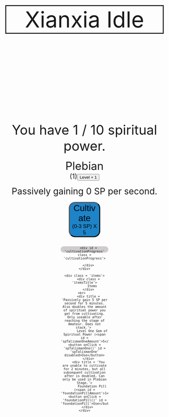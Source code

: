 <script type="text/javascript" src="xianxia_idle.js"></script>
<style>
    header{
        border-style: solid;
        text-align: center;
        font-size: 500%;
    }

    button.cultivateButton{
        font-size: 200%;
        width:20%;
        height: 10%;
        cursor:pointer;
        background-color: rgb(30, 131, 199);
        border-color: black;
        border-radius: 20px;
        border-width: 3px;
        outline: none;
    }

    button.cultivateButton.onClick{
        color: red
    }   

    div.cultivation{
        display: flex;
        justify-content: center;
    }
    
    div.cultivationProgressBar{
        width: 30%;
        background-color: rgb(207, 204, 204);
        margin:auto;
        height: 20px;
        border-radius: 10px;
        text-align: center;
        font-size: 85%;
    }

    div.cultivationProgress{
        width: 3%;
        background-color: red;
        height: 20px;
        border-radius: 10px;
        display: none;
    }

    div.spiritualPower{
        margin: auto;
        text-align: center;
        font-size: 300%;
    }

    div.daolevel{
        margin: auto;
        text-align: center;
        font-size: 150%;
    }

    div.spPerSecond{
        margin: auto;
        text-align: center;
        font-size: 200%;
    }

    div.daoStage{
        margin: auto;
        text-align: center;
        font-size: 250%;
    }

    div.items{
        width: 30%;
        margin-bottom: auto;
        height: 50%;
        border: 2px solid black;
        font-size: 125%;
    }

    div.itemsTitle{
        text-align: center;
        font-size: 150%;
        font-weight: bolder;
    }

    span.spiritualPowerGain{
        font-size: 60%;
    }

</style>

<header>
    Xianxia Idle
</header>

<body>
    <div class = 'spiritualPower'>
        You have <span id = 'spiritualPower'>1</span> / <span id = 'spiritualPowerNeeded'>10</span> spiritual power.
    </div>
    <br>
    <div class = 'daoStage' id = 'daoStage'>
        Plebian
    </div>
    <div class = 'daoLevel'>
        (<span id = 'daoLevel'>1</span>)<button onClick = 'levelUp()'>Level + 1</button>
    </div>
    <br>
    <div class = 'spPerSecond'>
        Passively gaining <span id = 'spPerSecond'>0</span> SP per second.
    </div>
    <br>
    <div class = 'cultivation'>
        <button id = 'cultivateButton' class = 'cultivateButton' onClick = 'startCultivation()'>
            Cultivate <br> <span class = 'spiritualPowerGain'>(<span id = 'spiritualPowerGainLower'>0</span>-<span id = 'spiritualPowerGainUpper'>3</span> SP) X 5</span>
        </button>
    </div>
    <br>
    <div id = 'cultivationProgressBar' class = 'cultivationProgressBar'>
        

        <div id = 'cultivationProgress' class = 'cultivationProgress'>
                    
        </div>
    </div>

    <div class = 'items'>
        <div class = 'itemsTitle'>
            Items
        </div>
        <br>       
        <div title = 'Passively gain 5 SP per second for 5 minutes. Also doubles the amount of spiritual power you get from cultivating. Only useable after reaching the stage of Amateur. Does not stack.'> 
            Level One Gem of Spiritual Power (<span id = 'spTalismanOneAmount'>5</span>): <button onClick = 'spTalismanOne()' id = 'spTalismanOne' disabled>Use</button>
        </div>
        <div title = 'You are unable to cultivate for 2 minutes, but all subsequent cultivation after is doubled. Can only be used in Plebian Stage.'>
            Foundation Pill (<span id = 'foundationPillAmount'>1</span>): <button onClick = 'foundationPill()' id = 'foundationPill'>Use</button>
        </div> 
    </div>
</body>
